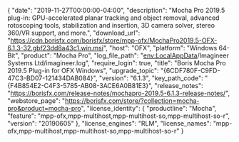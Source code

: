 {
  "date": "2019-11-27T00:00:00-04:00",
  "description": "Mocha Pro 2019.5 plug-in: GPU-accelerated planar tracking and object removal, advanced rotoscoping tools, stabilization and insertion, 3D camera solver, stereo 360/VR support, and more.",
  "download_url": "https://cdn.borisfx.com/borisfx/store/mpp-ofx/MochaPro2019.5-OFX-6.1.3-32.gbf23dd8a43c1.win.msi",
  "host": "OFX",
  "platform": "Windows 64-Bit",
  "product": "Mocha Pro",
  "log_file_path": "<env:LocalAppData>/Imagineer Systems Ltd/imagineer.log",
  "require_login": true,
  "title": "Boris Mocha Pro 2019.5 Plug-in for OFX Windows",
  "upgrade_topic": "{6CDF780F-C9FD-47C3-BD07-121434DAB084}",
  "version": "6.1.3",
  "key_path_code": "{F4B854E2-C4F3-5785-AB08-3ACE6A0B81E3}",
  "release_notes": "https://borisfx.com/release-notes/mochapro-2019.5-6.1.3-release-notes/",
  "webstore_page": "https://borisfx.com/store/?collection=mocha-pro&product=mocha-pro",
  "license_identity": {
    "productline": "Mocha",
    "feature": "mpp-ofx,mpp-multihost,mpp-multihost-so,mpp-multihost-so-r",
    "version": "20190605"
  },
  "license_engines": "RLM",
  "license_names": "mpp-ofx,mpp-multihost,mpp-multihost-so,mpp-multihost-so-r"
}
